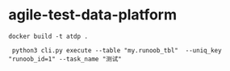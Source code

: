 # agile-test-data-platform

```shell
docker build -t atdp .
```

```shell
 python3 cli.py execute --table "my.runoob_tbl"  --uniq_key "runoob_id=1" --task_name "测试"
```